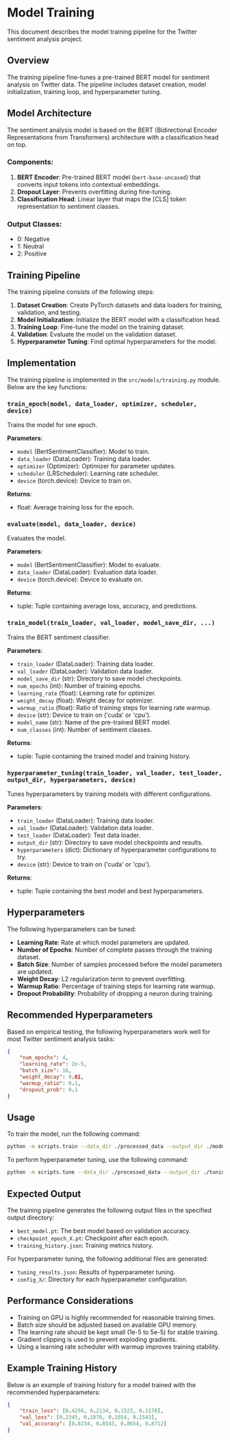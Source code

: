 # Model Training

This document describes the model training pipeline for the Twitter sentiment analysis project.

## Overview

The training pipeline fine-tunes a pre-trained BERT model for sentiment analysis on Twitter data. The pipeline includes dataset creation, model initialization, training loop, and hyperparameter tuning.

## Model Architecture

The sentiment analysis model is based on the BERT (Bidirectional Encoder Representations from Transformers) architecture with a classification head on top. 

### Components:

1. **BERT Encoder**: Pre-trained BERT model (`bert-base-uncased`) that converts input tokens into contextual embeddings.
2. **Dropout Layer**: Prevents overfitting during fine-tuning.
3. **Classification Head**: Linear layer that maps the [CLS] token representation to sentiment classes.

### Output Classes:

- 0: Negative
- 1: Neutral
- 2: Positive

## Training Pipeline

The training pipeline consists of the following steps:

1. **Dataset Creation**: Create PyTorch datasets and data loaders for training, validation, and testing.
2. **Model Initialization**: Initialize the BERT model with a classification head.
3. **Training Loop**: Fine-tune the model on the training dataset.
4. **Validation**: Evaluate the model on the validation dataset.
5. **Hyperparameter Tuning**: Find optimal hyperparameters for the model.

## Implementation

The training pipeline is implemented in the `src/models/training.py` module. Below are the key functions:

### `train_epoch(model, data_loader, optimizer, scheduler, device)`

Trains the model for one epoch.

**Parameters**:
- `model` (BertSentimentClassifier): Model to train.
- `data_loader` (DataLoader): Training data loader.
- `optimizer` (Optimizer): Optimizer for parameter updates.
- `scheduler` (LRScheduler): Learning rate scheduler.
- `device` (torch.device): Device to train on.

**Returns**:
- float: Average training loss for the epoch.

### `evaluate(model, data_loader, device)`

Evaluates the model.

**Parameters**:
- `model` (BertSentimentClassifier): Model to evaluate.
- `data_loader` (DataLoader): Evaluation data loader.
- `device` (torch.device): Device to evaluate on.

**Returns**:
- tuple: Tuple containing average loss, accuracy, and predictions.

### `train_model(train_loader, val_loader, model_save_dir, ...)`

Trains the BERT sentiment classifier.

**Parameters**:
- `train_loader` (DataLoader): Training data loader.
- `val_loader` (DataLoader): Validation data loader.
- `model_save_dir` (str): Directory to save model checkpoints.
- `num_epochs` (int): Number of training epochs.
- `learning_rate` (float): Learning rate for optimizer.
- `weight_decay` (float): Weight decay for optimizer.
- `warmup_ratio` (float): Ratio of training steps for learning rate warmup.
- `device` (str): Device to train on ('cuda' or 'cpu').
- `model_name` (str): Name of the pre-trained BERT model.
- `num_classes` (int): Number of sentiment classes.

**Returns**:
- tuple: Tuple containing the trained model and training history.

### `hyperparameter_tuning(train_loader, val_loader, test_loader, output_dir, hyperparameters, device)`

Tunes hyperparameters by training models with different configurations.

**Parameters**:
- `train_loader` (DataLoader): Training data loader.
- `val_loader` (DataLoader): Validation data loader.
- `test_loader` (DataLoader): Test data loader.
- `output_dir` (str): Directory to save model checkpoints and results.
- `hyperparameters` (dict): Dictionary of hyperparameter configurations to try.
- `device` (str): Device to train on ('cuda' or 'cpu').

**Returns**:
- tuple: Tuple containing the best model and best hyperparameters.

## Hyperparameters

The following hyperparameters can be tuned:

- **Learning Rate**: Rate at which model parameters are updated.
- **Number of Epochs**: Number of complete passes through the training dataset.
- **Batch Size**: Number of samples processed before the model parameters are updated.
- **Weight Decay**: L2 regularization term to prevent overfitting.
- **Warmup Ratio**: Percentage of training steps for learning rate warmup.
- **Dropout Probability**: Probability of dropping a neuron during training.

## Recommended Hyperparameters

Based on empirical testing, the following hyperparameters work well for most Twitter sentiment analysis tasks:

```json
{
    "num_epochs": 4,
    "learning_rate": 2e-5,
    "batch_size": 16,
    "weight_decay": 0.01,
    "warmup_ratio": 0.1,
    "dropout_prob": 0.1
}
```

## Usage

To train the model, run the following command:

```bash
python -m scripts.train --data_dir ./processed_data --output_dir ./models --config ./config/model_config.json
```

To perform hyperparameter tuning, use the following command:

```bash
python -m scripts.tune --data_dir ./processed_data --output_dir ./tuning_results --config ./config/hyperparameter_config.json
```

## Expected Output

The training pipeline generates the following output files in the specified output directory:

- `best_model.pt`: The best model based on validation accuracy.
- `checkpoint_epoch_X.pt`: Checkpoint after each epoch.
- `training_history.json`: Training metrics history.

For hyperparameter tuning, the following additional files are generated:

- `tuning_results.json`: Results of hyperparameter tuning.
- `config_X/`: Directory for each hyperparameter configuration.

## Performance Considerations

- Training on GPU is highly recommended for reasonable training times.
- Batch size should be adjusted based on available GPU memory.
- The learning rate should be kept small (1e-5 to 5e-5) for stable training.
- Gradient clipping is used to prevent exploding gradients.
- Using a learning rate scheduler with warmup improves training stability.

## Example Training History

Below is an example of training history for a model trained with the recommended hyperparameters:

```json
{
    "train_loss": [0.4256, 0.2134, 0.1523, 0.1178],
    "val_loss": [0.2345, 0.1876, 0.1654, 0.1543],
    "val_accuracy": [0.8234, 0.8543, 0.8654, 0.8712]
}
```
